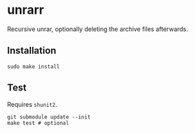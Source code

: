 unrarr
======

Recursive unrar, optionally deleting the archive files afterwards.

Installation
------------

    sudo make install

Test
----

Requires `shunit2`.

    git submodule update --init
    make test # optional
